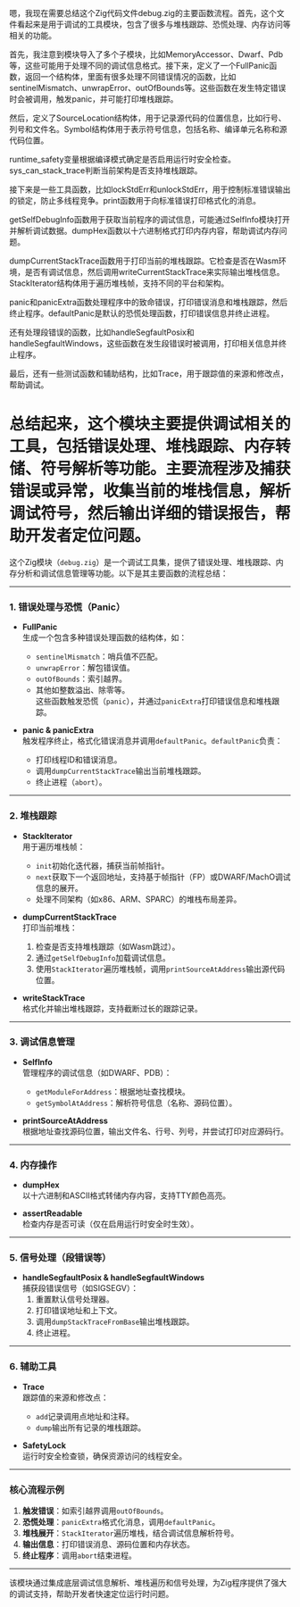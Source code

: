 嗯，我现在需要总结这个Zig代码文件debug.zig的主要函数流程。首先，这个文件看起来是用于调试的工具模块，包含了很多与堆栈跟踪、恐慌处理、内存访问等相关的功能。

首先，我注意到模块导入了多个子模块，比如MemoryAccessor、Dwarf、Pdb等，这些可能用于处理不同的调试信息格式。接下来，定义了一个FullPanic函数，返回一个结构体，里面有很多处理不同错误情况的函数，比如sentinelMismatch、unwrapError、outOfBounds等。这些函数在发生特定错误时会被调用，触发panic，并可能打印堆栈跟踪。

然后，定义了SourceLocation结构体，用于记录源代码的位置信息，比如行号、列号和文件名。Symbol结构体用于表示符号信息，包括名称、编译单元名称和源代码位置。

runtime_safety变量根据编译模式确定是否启用运行时安全检查。sys_can_stack_trace判断当前架构是否支持堆栈跟踪。

接下来是一些工具函数，比如lockStdErr和unlockStdErr，用于控制标准错误输出的锁定，防止多线程竞争。print函数用于向标准错误打印格式化的消息。

getSelfDebugInfo函数用于获取当前程序的调试信息，可能通过SelfInfo模块打开并解析调试数据。dumpHex函数以十六进制格式打印内存内容，帮助调试内存问题。

dumpCurrentStackTrace函数用于打印当前的堆栈跟踪。它检查是否在Wasm环境，是否有调试信息，然后调用writeCurrentStackTrace来实际输出堆栈信息。StackIterator结构体用于遍历堆栈帧，支持不同的平台和架构。

panic和panicExtra函数处理程序中的致命错误，打印错误消息和堆栈跟踪，然后终止程序。defaultPanic是默认的恐慌处理函数，打印错误信息并终止进程。

还有处理段错误的函数，比如handleSegfaultPosix和handleSegfaultWindows，这些函数在发生段错误时被调用，打印相关信息并终止程序。

最后，还有一些测试函数和辅助结构，比如Trace，用于跟踪值的来源和修改点，帮助调试。

总结起来，这个模块主要提供调试相关的工具，包括错误处理、堆栈跟踪、内存转储、符号解析等功能。主要流程涉及捕获错误或异常，收集当前的堆栈信息，解析调试符号，然后输出详细的错误报告，帮助开发者定位问题。
================================================
这个Zig模块（`debug.zig`）是一个调试工具集，提供了错误处理、堆栈跟踪、内存分析和调试信息管理等功能。以下是其主要函数的流程总结：

---

### **1. 错误处理与恐慌（Panic）**
- **FullPanic**  
  生成一个包含多种错误处理函数的结构体，如：
  - `sentinelMismatch`：哨兵值不匹配。
  - `unwrapError`：解包错误值。
  - `outOfBounds`：索引越界。
  - 其他如整数溢出、除零等。  
  这些函数触发恐慌（`panic`），并通过`panicExtra`打印错误信息和堆栈跟踪。

- **panic & panicExtra**  
  触发程序终止，格式化错误消息并调用`defaultPanic`。`defaultPanic`负责：
  - 打印线程ID和错误消息。
  - 调用`dumpCurrentStackTrace`输出当前堆栈跟踪。
  - 终止进程（`abort`）。

---

### **2. 堆栈跟踪**
- **StackIterator**  
  用于遍历堆栈帧：
  - `init`初始化迭代器，捕获当前帧指针。
  - `next`获取下一个返回地址，支持基于帧指针（FP）或DWARF/MachO调试信息的展开。
  - 处理不同架构（如x86、ARM、SPARC）的堆栈布局差异。

- **dumpCurrentStackTrace**  
  打印当前堆栈：
  1. 检查是否支持堆栈跟踪（如Wasm跳过）。
  2. 通过`getSelfDebugInfo`加载调试信息。
  3. 使用`StackIterator`遍历堆栈帧，调用`printSourceAtAddress`输出源代码位置。

- **writeStackTrace**  
  格式化并输出堆栈跟踪，支持截断过长的跟踪记录。

---

### **3. 调试信息管理**
- **SelfInfo**  
  管理程序的调试信息（如DWARF、PDB）：
  - `getModuleForAddress`：根据地址查找模块。
  - `getSymbolAtAddress`：解析符号信息（名称、源码位置）。

- **printSourceAtAddress**  
  根据地址查找源码位置，输出文件名、行号、列号，并尝试打印对应源码行。

---

### **4. 内存操作**
- **dumpHex**  
  以十六进制和ASCII格式转储内存内容，支持TTY颜色高亮。

- **assertReadable**  
  检查内存是否可读（仅在启用运行时安全时生效）。

---

### **5. 信号处理（段错误等）**
- **handleSegfaultPosix & handleSegfaultWindows**  
  捕获段错误信号（如SIGSEGV）：
  1. 重置默认信号处理器。
  2. 打印错误地址和上下文。
  3. 调用`dumpStackTraceFromBase`输出堆栈跟踪。
  4. 终止进程。

---

### **6. 辅助工具**
- **Trace**  
  跟踪值的来源和修改点：
  - `add`记录调用点地址和注释。
  - `dump`输出所有记录的堆栈跟踪。

- **SafetyLock**  
  运行时安全检查锁，确保资源访问的线程安全。

---

### **核心流程示例**
1. **触发错误**：如索引越界调用`outOfBounds`。
2. **恐慌处理**：`panicExtra`格式化消息，调用`defaultPanic`。
3. **堆栈展开**：`StackIterator`遍历堆栈，结合调试信息解析符号。
4. **输出信息**：打印错误消息、源码位置和内存状态。
5. **终止程序**：调用`abort`结束进程。

---

该模块通过集成底层调试信息解析、堆栈遍历和信号处理，为Zig程序提供了强大的调试支持，帮助开发者快速定位运行时问题。
